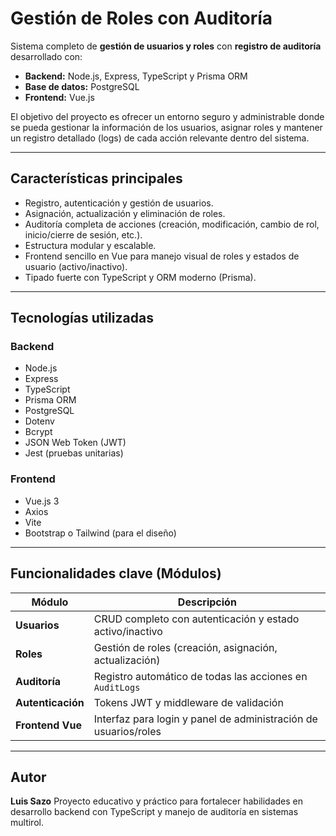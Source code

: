 # Gestión de Roles con Auditoría

Sistema completo de **gestión de usuarios y roles** con **registro de auditoría** desarrollado con:

* **Backend:** Node.js, Express, TypeScript y Prisma ORM
* **Base de datos:** PostgreSQL
* **Frontend:** Vue.js

El objetivo del proyecto es ofrecer un entorno seguro y administrable donde se pueda gestionar la información de los usuarios, asignar roles y mantener un registro detallado (logs) de cada acción relevante dentro del sistema.

---

## Características principales

*  Registro, autenticación y gestión de usuarios.
*  Asignación, actualización y eliminación de roles.
*  Auditoría completa de acciones (creación, modificación, cambio de rol, inicio/cierre de sesión, etc.).
*  Estructura modular y escalable.
*  Frontend sencillo en Vue para manejo visual de roles y estados de usuario (activo/inactivo).
*  Tipado fuerte con TypeScript y ORM moderno (Prisma).

---

## Tecnologías utilizadas

### **Backend**

* Node.js
* Express
* TypeScript
* Prisma ORM
* PostgreSQL
* Dotenv
* Bcrypt
* JSON Web Token (JWT)
* Jest (pruebas unitarias)

### **Frontend**

* Vue.js 3
* Axios
* Vite
* Bootstrap o Tailwind (para el diseño)

---

## Funcionalidades clave (Módulos)

| Módulo            | Descripción                                                     |
| ----------------- | --------------------------------------------------------------- |
| **Usuarios**      | CRUD completo con autenticación y estado activo/inactivo        |
| **Roles**         | Gestión de roles (creación, asignación, actualización)          |
| **Auditoría**     | Registro automático de todas las acciones en `AuditLogs`        |
| **Autenticación** | Tokens JWT y middleware de validación                           |
| **Frontend Vue**  | Interfaz para login y panel de administración de usuarios/roles |

---

## Autor

**Luis Sazo**
Proyecto educativo y práctico para fortalecer habilidades en desarrollo backend con TypeScript y manejo de auditoría en sistemas multirol.
